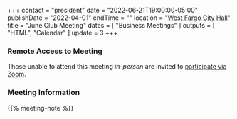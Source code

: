 +++
contact = "president"
date = "2022-06-21T19:00:00-05:00"
publishDate = "2022-04-01"
endTime = ""
location = "[West Fargo City Hall](/places/west-fargo-city-hall/)"
title = "June Club Meeting"
dates = [ "Business Meetings" ]
outputs = [ "HTML", "Calendar" ]
update = 3
+++
### Remote Access to Meeting

Those unable to attend this meeting *in-person* are invited to
[participate via Zoom](https://lists.rrra.org/pipermail/rrra/2022-June/001313.html).

### Meeting Information

{{% meeting-note %}}

